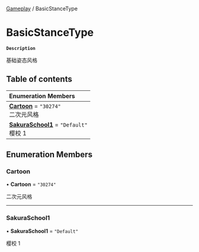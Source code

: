 [Gameplay](../modules/Gameplay.Gameplay.md) / BasicStanceType

# BasicStanceType <Badge type="tip" text="Enumeration" />

**`Description`**

基础姿态风格

## Table of contents

| Enumeration Members                                                                               |
| :------------------------------------------------------------------------------------------------ |
| **[Cartoon](Gameplay.Gameplay.BasicStanceType.md#cartoon)** = `"30274"` <br> 二次元风格           |
| **[SakuraSchool1](Gameplay.Gameplay.BasicStanceType.md#sakuraschool1)** = `"Default"` <br> 樱校 1 |

## Enumeration Members

### Cartoon

• **Cartoon** = `"30274"`

二次元风格

---

### SakuraSchool1

• **SakuraSchool1** = `"Default"`

樱校 1
